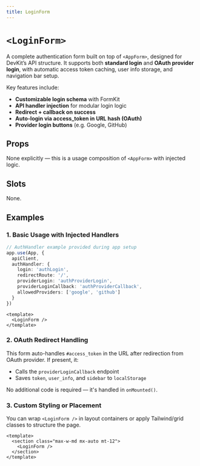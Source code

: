 ```yaml
---
title: LoginForm
---
```


# `<LoginForm>`

A complete authentication form built on top of `<AppForm>`, designed for DevKit’s API structure. It supports both **standard login** and **OAuth provider login**, with automatic access token caching, user info storage, and navigation bar setup.

Key features include:

* **Customizable login schema** with FormKit
* **API handler injection** for modular login logic
* **Redirect + callback on success**
* **Auto-login via access\_token in URL hash (OAuth)**
* **Provider login buttons** (e.g. Google, GitHub)

## Props

None explicitly — this is a usage composition of `<AppForm>` with injected logic.

## Slots

None.

## Examples

### 1. Basic Usage with Injected Handlers

```ts
// AuthHandler example provided during app setup
app.use(App, {
  apiClient,
  authHandler: {
    login: 'authLogin',
    redirectRoute: '/',
    providerLogin: 'authProviderLogin',
    providerLoginCallback: 'authProviderCallback',
    allowedProviders: ['google', 'github']
  }
})
```

```vue
<template>
  <LoginForm />
</template>
```

<LoginForm />

### 2. OAuth Redirect Handling

This form auto-handles `#access_token` in the URL after redirection from OAuth provider. If present, it:

* Calls the `providerLoginCallback` endpoint
* Saves `token`, `user_info`, and `sidebar` to `localStorage`

No additional code is required — it's handled in `onMounted()`.

### 3. Custom Styling or Placement

You can wrap `<LoginForm />` in layout containers or apply Tailwind/grid classes to structure the page.

```vue
<template>
  <section class="max-w-md mx-auto mt-12">
    <LoginForm />
  </section>
</template>
```

<section class="max-w-md mx-auto mt-12">
  <LoginForm />
</section>
